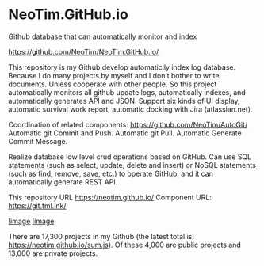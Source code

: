 # NeoTim.GitHub.io  
Github database that can automatically monitor and index

https://github.com/NeoTim/NeoTim.GitHub.io/

This repository is my Github develop automaticlly index log database.
Because I do many projects by myself and I don’t bother to write documents. Unless cooperate with other people. So this project automatically monitors all github update logs, automatically indexes, and automatically generates API and JSON. Support six kinds of UI display, automatic survival work report, automatic docking with Jira (atlassian.net).




Coordination of related components: https://github.com/NeoTim/AutoGit/
Automatic git Commit and Push.
Automatic git Pull.
Automatic Generate Commit Message.

Realize database low level crud operations based on GitHub.
Can use SQL statements (such as select, update, delete and insert) or NoSQL statements (such as find, remove, save, etc.) to operate GitHub, and it can automatically generate REST API.

This repository URL https://neotim.github.io/
Component URL: https://git.tml.ink/

[!image](UI1.png)
[!image](UI2.png)


There are 17,300 projects in my Github (the latest total is: https://neotim.github.io/sum.js).
Of these 4,000 are public projects and 13,000 are private projects.
